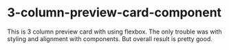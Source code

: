 # 3-column-preview-card-component

This is 3 column preview card with using flexbox.
The only trouble was with styling and alignment with components.
But overall result is pretty good.